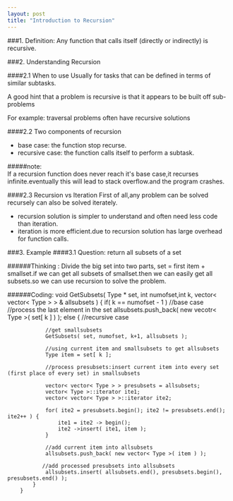 ```yaml
---
layout: post
title: "Introduction to Recursion"
---
```


###1. Definition:
   Any function that calls itself (directly or indirectly) is recursive. 
      
      
###2. Understanding Recursion    

####2.1 When to use
Usually for tasks that can be defined in terms of similar subtasks.  

A good hint that a problem is recursive is that it appears to be built off sub-problems  

For example:  traversal problems often have recursive solutions  
    
    
####2.2 Two components of recursion
* base case: the function stop recurse.
* recursive case: the function calls itself to perform a subtask.  
 
#####note:   
If a recursion function does never reach it's base case,it recurses infinite.eventually this will lead to stack overflow.and the program crashes.
      
   
####2.3 Recursion vs Iteration
First of all,any problem can be solved recursely can also be solved iterately.  
  
* recursion solution is simpler to understand and often need less code than iteration.
* iteration is more efficient.due to recursion solution has large overhead for function calls.
      
   

###3. Example 
####3.1 Question: return all subsets of a set

######Thinking :
Divide the big set into two parts, set = first item + smallset.if we can get all subsets of smallset.then we can easily get all subsets.so we can use recursion to solve the problem.  
                                                 

######Coding:
        void GetSubsets( Type * set, int numofset,int k, vector< vector< Type > > & allsubsets ) {
            if( k == numofset - 1 )
                //base case
                //process the last element in the set
                allsubsets.push_back( new vecotr< Type >( set[ k ] ) );
            else {
                //recursive case
                
                //get smallsubsets
                GetSubsets( set, numofset, k+1, allsubsets );
                
                //using current item and smallsubsets to get allsubsets
                Type item = set[ k ];
                
                //process presubsets:insert current item into every set (first place of every set) in smallsubsets
               
                vector< vector< Type > > presubsets = allsubsets;
                vector< Type >::iterator ite1;
                vector< vector< Type > >::iterator ite2;
                
                for( ite2 = presubsets.begin(); ite2 != presubsets.end(); ite2++ ) {
                    ite1 = ite2 -> begin();
                    ite2 ->insert( ite1, item );
                }
                
                //add current item into allsubsets
                allsubsets.push_back( new vector< Type >( item ) );
               
               //add processed presubsets into allsubsets
                allsubsets.insert( allsubsets.end(), presubsets.begin(), presubsets.end() );
            }    
        }




